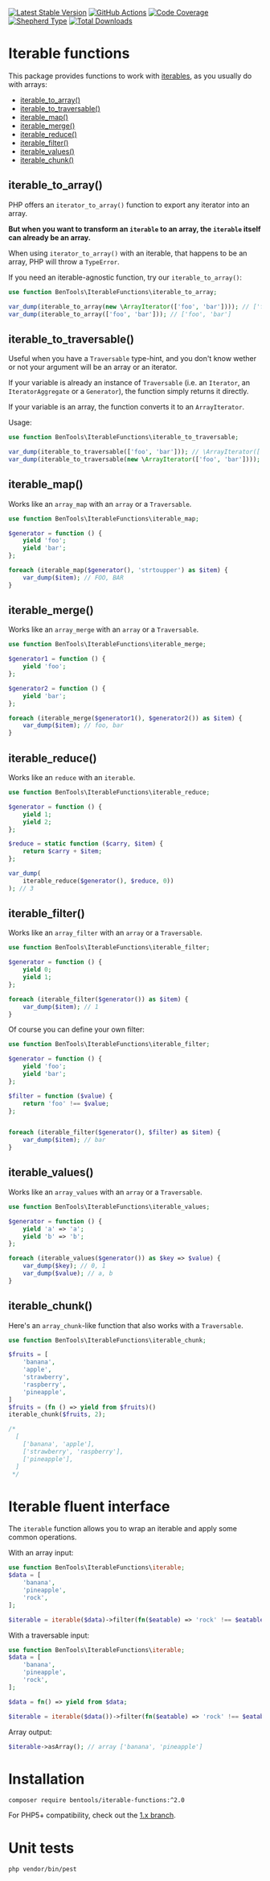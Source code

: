 [![Latest Stable Version](https://poser.pugx.org/bentools/iterable-functions/v/stable)](https://packagist.org/packages/bentools/iterable-functions)
[![GitHub Actions][GA master image]][GA master]
[![Code Coverage][Coverage image]][CodeCov Master]
[![Shepherd Type][Shepherd Image]][Shepherd Link]
[![Total Downloads](https://poser.pugx.org/bentools/iterable-functions/downloads)](https://packagist.org/packages/bentools/iterable-functions)

Iterable functions
==================

This package provides functions to work with [iterables](https://wiki.php.net/rfc/iterable), as you usually do with arrays:

- [iterable_to_array()](#iterable_to_array)
- [iterable_to_traversable()](#iterable_to_traversable)
- [iterable_map()](#iterable_map)
- [iterable_merge()](#iterable_merge)
- [iterable_reduce()](#iterable_reduce)
- [iterable_filter()](#iterable_filter)
- [iterable_values()](#iterable_values)
- [iterable_chunk()](#iterable_chunk)

iterable_to_array()
-------------------

PHP offers an `iterator_to_array()` function to export any iterator into an array.

**But when you want to transform an `iterable` to an array, the `iterable` itself can already be an array.**

When using `iterator_to_array()` with an iterable, that happens to be an array, PHP will throw a `TypeError`.

If you need an iterable-agnostic function, try our `iterable_to_array()`:

```php
use function BenTools\IterableFunctions\iterable_to_array;

var_dump(iterable_to_array(new \ArrayIterator(['foo', 'bar']))); // ['foo', 'bar']
var_dump(iterable_to_array(['foo', 'bar'])); // ['foo', 'bar']
```

iterable_to_traversable()
-------------------------
Useful when you have a `Traversable` type-hint, and you don't know wether or not your argument will be an array or an iterator.

If your variable is already an instance of `Traversable` (i.e. an `Iterator`, an `IteratorAggregate` or a `Generator`), the function simply returns it directly.

If your variable is an array, the function converts it to an `ArrayIterator`.

Usage:

```php
use function BenTools\IterableFunctions\iterable_to_traversable;

var_dump(iterable_to_traversable(['foo', 'bar'])); // \ArrayIterator(['foo', 'bar'])
var_dump(iterable_to_traversable(new \ArrayIterator(['foo', 'bar']))); // \ArrayIterator(['foo', 'bar'])
```

iterable_map()
--------------

Works like an `array_map` with an `array` or a `Traversable`.

```php
use function BenTools\IterableFunctions\iterable_map;

$generator = function () {
    yield 'foo';
    yield 'bar';
};

foreach (iterable_map($generator(), 'strtoupper') as $item) {
    var_dump($item); // FOO, BAR
}
```

iterable_merge()
--------------

Works like an `array_merge` with an `array` or a `Traversable`.

```php
use function BenTools\IterableFunctions\iterable_merge;

$generator1 = function () {
    yield 'foo';
};

$generator2 = function () {
    yield 'bar';
};

foreach (iterable_merge($generator1(), $generator2()) as $item) {
    var_dump($item); // foo, bar
}
```

iterable_reduce()
--------------

Works like an `reduce` with an `iterable`.

```php
use function BenTools\IterableFunctions\iterable_reduce;

$generator = function () {
    yield 1;
    yield 2;
};

$reduce = static function ($carry, $item) {
    return $carry + $item;
};

var_dump(
    iterable_reduce($generator(), $reduce, 0))
); // 3
```

iterable_filter()
--------------

Works like an `array_filter` with an `array` or a `Traversable`.

```php
use function BenTools\IterableFunctions\iterable_filter;

$generator = function () {
    yield 0;
    yield 1;
};

foreach (iterable_filter($generator()) as $item) {
    var_dump($item); // 1
}
```

Of course you can define your own filter:

```php
use function BenTools\IterableFunctions\iterable_filter;

$generator = function () {
    yield 'foo';
    yield 'bar';
};

$filter = function ($value) {
    return 'foo' !== $value;
};


foreach (iterable_filter($generator(), $filter) as $item) {
    var_dump($item); // bar
}
```

iterable_values()
--------------

Works like an `array_values` with an `array` or a `Traversable`.

```php
use function BenTools\IterableFunctions\iterable_values;

$generator = function () {
    yield 'a' => 'a';
    yield 'b' => 'b';
};

foreach (iterable_values($generator()) as $key => $value) {
    var_dump($key); // 0, 1
    var_dump($value); // a, b
}
```

iterable_chunk()
--------------

Here's an `array_chunk`-like function that also works with a `Traversable`.

```php
use function BenTools\IterableFunctions\iterable_chunk;

$fruits = [
    'banana',
    'apple',
    'strawberry',
    'raspberry',
    'pineapple',
]
$fruits = (fn () => yield from $fruits)()
iterable_chunk($fruits, 2);

/*
  [
    ['banana', 'apple'],
    ['strawberry', 'raspberry'],
    ['pineapple'],
  ]
 */
```

Iterable fluent interface
=========================

The `iterable` function allows you to wrap an iterable and apply some common operations.

With an array input:

```php
use function BenTools\IterableFunctions\iterable;
$data = [
    'banana',
    'pineapple',
    'rock',
];

$iterable = iterable($data)->filter(fn($eatable) => 'rock' !== $eatable)->map('strtoupper'); // Traversable of ['banana', 'pineapple']
```

With a traversable input:

```php
use function BenTools\IterableFunctions\iterable;
$data = [
    'banana',
    'pineapple',
    'rock',
];

$data = fn() => yield from $data;

$iterable = iterable($data())->filter(fn($eatable) => 'rock' !== $eatable)->map('strtoupper'); // Traversable of ['banana', 'pineapple']
```

Array output:

```php
$iterable->asArray(); // array ['banana', 'pineapple']
```

Installation
============

```
composer require bentools/iterable-functions:^2.0
```

For PHP5+ compatibility, check out the [1.x branch](https://github.com/bpolaszek/php-iterable-functions/tree/1.x).


Unit tests
==========

```
php vendor/bin/pest
```

[GA master]: https://github.com/bpolaszek/php-iterable-functions/actions?query=workflow%3A%22Continuous+Integration%22+branch%3A2.0.x-dev

[GA master image]: https://github.com/bpolaszek/php-iterable-functions/workflows/Continuous%20Integration/badge.svg

[CodeCov Master]: https://codecov.io/gh/bpolaszek/php-iterable-functions/branch/2.0.x-dev

[Coverage image]: https://codecov.io/gh/bpolaszek/php-iterable-functions/branch/2.0.x-dev/graph/badge.svg

[Shepherd Image]: https://shepherd.dev/github/bpolaszek/php-iterable-functions/coverage.svg

[Shepherd Link]: https://shepherd.dev/github/bpolaszek/php-iterable-functions
